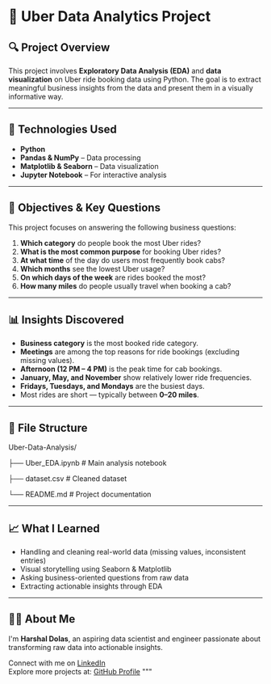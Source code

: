 
# 🚖 Uber Data Analytics Project

## 🔍 Project Overview

This project involves **Exploratory Data Analysis (EDA)** and **data visualization** on Uber ride booking data using Python. The goal is to extract meaningful business insights from the data and present them in a visually informative way.

---

## 📂 Technologies Used

- **Python**
- **Pandas & NumPy** – Data processing
- **Matplotlib & Seaborn** – Data visualization
- **Jupyter Notebook** – For interactive analysis

---

## 🎯 Objectives & Key Questions

This project focuses on answering the following business questions:

1. **Which category** do people book the most Uber rides?
2. **What is the most common purpose** for booking Uber rides?
3. **At what time** of the day do users most frequently book cabs?
4. **Which months** see the lowest Uber usage?
5. **On which days of the week** are rides booked the most?
6. **How many miles** do people usually travel when booking a cab?

---

## 📊 Insights Discovered

- **Business category** is the most booked ride category.
- **Meetings** are among the top reasons for ride bookings (excluding missing values).
- **Afternoon (12 PM – 4 PM)** is the peak time for cab bookings.
- **January, May, and November** show relatively lower ride frequencies.
- **Fridays, Tuesdays, and Mondays** are the busiest days.
- Most rides are short — typically between **0–20 miles**.

---

## 📎 File Structure
Uber-Data-Analysis/

├── Uber_EDA.ipynb # Main analysis notebook

├── dataset.csv # Cleaned dataset 


└── README.md # Project documentation

---

## 📈 What I Learned

- Handling and cleaning real-world data (missing values, inconsistent entries)
- Visual storytelling using Seaborn & Matplotlib
- Asking business-oriented questions from raw data
- Extracting actionable insights through EDA

---



## 🙋‍♂️ About Me

I'm **Harshal Dolas**, an aspiring data scientist and engineer passionate about transforming raw data into actionable insights.

Connect with me on [LinkedIn](#)  
Explore more projects at: [GitHub Profile](#)
"""

